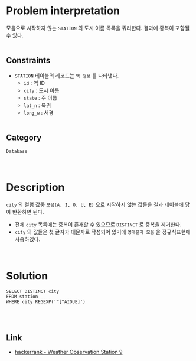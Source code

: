 # Problem interpretation
모음으로 시작하지 않는 `STATION` 의 도시 이름 목록을 쿼리한다. 결과에 중복이 포함될 수 있다.
<br/><br/>

## Constraints
- `STATION` 테이블의 레코드는 `역 정보` 를 나타낸다.
    - `id` : 역 ID
    - `city` : 도시 이름
    - `state` : 주 이름
    - `lat_n` : 북위
    - `long_w` : 서경
<br/><br/>

## Category
`Database`
<br/><br/><br/>

# Description
`city` 의 컬럼 값중 `모음(A, I, O, U, E)` 으로 시작하지 않는 값들을 결과 테이블에 담아 반환하면 된다.
- 전체 `city` 목록에는 중복이 존재할 수 있으므로 `DISTINCT` 로 중복을 제거한다.
- `city` 의 값들은 첫 글자가 대문자로 작성되어 있기에 `영대문자 모음` 을 정규식표현에 사용하였다.
<br/><br/><br/>

# Solution
```mysql
SELECT DISTINCT city
FROM station
WHERE city REGEXP('^[^AIOUE]')
```
<br/><br/>

## Link
- [hackerrank - Weather Observation Station 9](https://www.hackerrank.com/challenges/weather-observation-station-9/problem?isFullScreen=true)